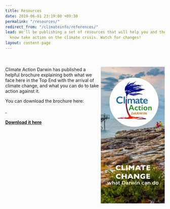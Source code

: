 ```yaml
---
title: Resources
date: 2019-06-01 23:19:00 +09:30
permalink: "/resources/"
redirect_from: "/climateinfo/references/"
lead: We'll be publishing a set of resources that will help you and the people you
  know take action on the climate crisis. Watch for changes!
layout: content-page
---
```


<div style="margin-top: 50px;">
  <img style="width: 40%; float: right;" src="/assets/img/cad-brochure-splash.png" />
  <div style="width: 60%;">
    <p>Climate Action Darwin has published a helpful brochure explaining both what we face here in the Top End with the arrival of climate change, and what you can do to take action against it.</p>
    <p>You can download the brochure here: </p>
    <p>
      <a target="_blank" href="/assets/docs/CAD_Brochure_Online.pdf">
        <i class="fab fa-facebook fa-5x fa-fw"></i>&nbsp;<h4>Download it here</h4>
      </a>
    </p>
  </div>
</div>